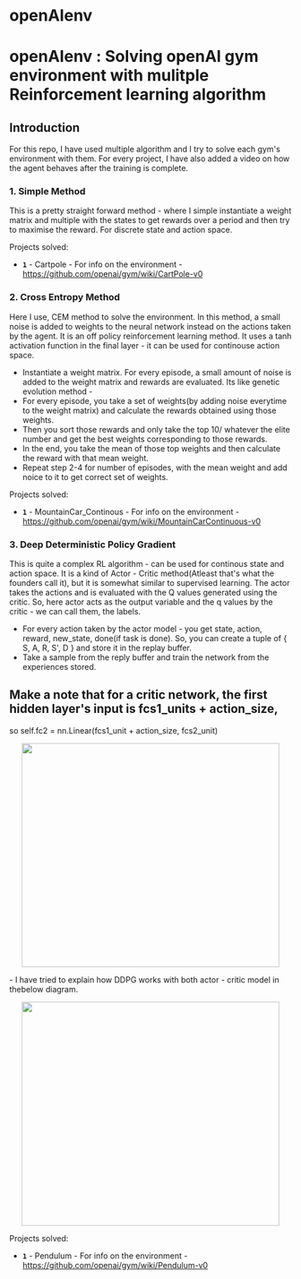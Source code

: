 # openAIenv
# openAIenv : Solving openAI gym environment with mulitple Reinforcement learning algorithm

## Introduction

For this repo, I have used multiple algorithm and I try to solve each gym's environment with them. 
For every project, I have also added a video on how the agent behaves after the training is complete.

### 1. Simple Method

This is a pretty straight forward method - where I simple instantiate a weight matrix and multiple with the states to get 
rewards over a period and then try to maximise the reward.
For discrete state and action space. 

Projects solved:
- **`1`** - Cartpole - For info on the environment - https://github.com/openai/gym/wiki/CartPole-v0 

### 2. Cross Entropy Method
Here I use, CEM method to solve the environment. In this method, a small noise is added to weights to the neural network
instead on the actions taken by the agent. It is an off policy reinforcement learning method.
It uses a tanh activation function in the final layer - it can be used for continouse action space.
- Instantiate a weight matrix.
For every episode, a small amount of noise is added to the weight matrix and rewards are evaluated. Its like 
genetic evolution method - 
- For every episode, you take a set of weights(by adding noise everytime to the weight matrix) and calculate the rewards obtained 
using those weights.
- Then you sort those rewards and only take the top 10/ whatever the elite number and get the best weights
corresponding to those rewards. 
- In the end, you take the mean of those top weights and then calculate the reward with that mean weight. 
- Repeat step 2-4 for number of episodes, with the mean weight and add noice to it to get correct set of weights. 

Projects solved:
- **`1`** - MountainCar_Continous - For info on the environment - https://github.com/openai/gym/wiki/MountainCarContinuous-v0

### 3. Deep Deterministic Policy Gradient

This is quite a complex RL algorithm - can be used for continous state and action space. It is a kind of Actor - Critic method(Atleast that's what the founders call it), but it is somewhat similar to supervised learning. 
The actor takes the actions and is evaluated with the Q values generated using the critic. So, here actor acts as the output variable and the q values by the critic - we can call them, the labels. 

- For every action taken by the actor model - you get state, action, reward, new_state, done(if task is done). So, you can create a tuple of { S, A, R, S', D } and store it in the replay buffer. 
- Take a sample from the reply buffer and train the network from the experiences stored. 
## Make a note that for a critic network, the first hidden layer's input is fcs1_units + action_size, 
so self.fc2 = nn.Linear(fcs1_unit + action_size, fcs2_unit)
<p align="center">
  <img width="460" height="400" src="https://github.com/sanketsans/openAIenv/blob/master/hidden_layer_explanation.png">
</p>
- I have tried to explain how DDPG works with both actor - critic model in thebelow diagram.

<p align="center">
  <img width="460" height="400" src="https://github.com/sanketsans/openAIenv/blob/master/DDPG/ddpg_explained.jpeg">
</p>

Projects solved:
- **`1`** - Pendulum - For info on the environment - https://github.com/openai/gym/wiki/Pendulum-v0
